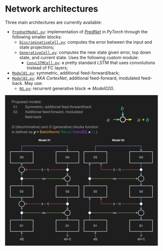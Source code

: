 # Network architectures

Three main architectures are currently available:

 - [`PrednetModel.py`](PrednetModel.py): implementation of [*PredNet*](https://coxlab.github.io/prednet/) in *PyTorch* through the following smaller blocks:
   - [`DiscriminativeCell.py`](DiscriminativeCell.py): computes the error between the input and state projections;
   - [`GenerativeCell.py`](GenerativeCell.py): computes the new state given error, top down state, and current state. Uses the following custom module:
     - [`ConvLSTMCell.py`](ConvLSTMCell.py): a pretty standard LSTM that uses convolutions instead of FC layers;
 - [`Model01.py`](Model01.py): symmetric, additional feed-forward/back;
 - [`Model02.py`](Model02.py): AKA *CortexNet*, additional feed-forward, modulated feed-back. May use:
   - [`RG.py`](RG.py): recurrent generative block ⇒ *Model02G*.
 
 ![Model diagrams](models.svg)